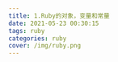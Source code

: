 ```yaml
---
title: 1.Ruby的对象，变量和常量
date: 2021-05-23 00:30:15
tags: ruby
categories: ruby
cover: /img/ruby.png
---
```

